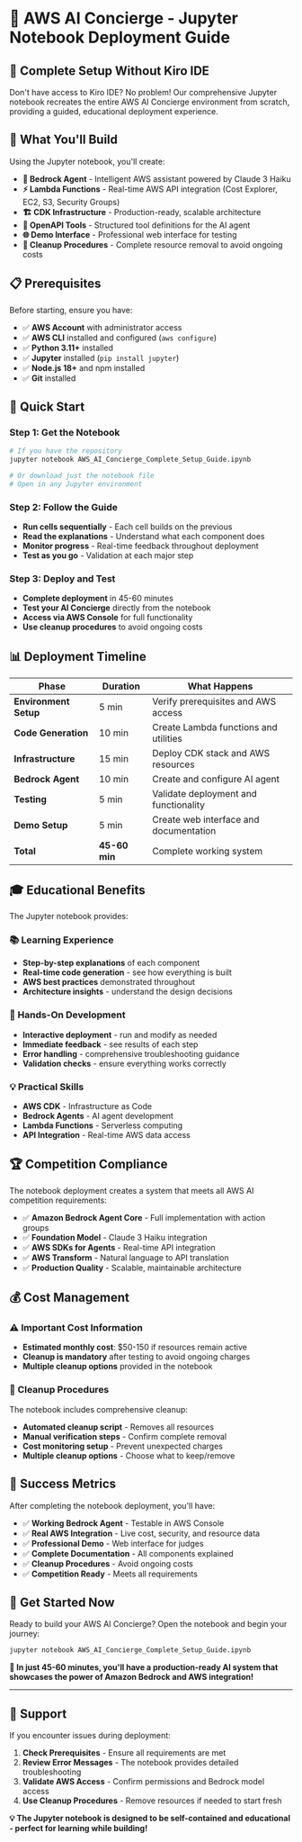 # 📓 AWS AI Concierge - Jupyter Notebook Deployment Guide

## 🚀 **Complete Setup Without Kiro IDE**

Don't have access to Kiro IDE? No problem! Our comprehensive Jupyter notebook recreates the entire AWS AI Concierge environment from scratch, providing a guided, educational deployment experience.

## 🎯 **What You'll Build**

Using the Jupyter notebook, you'll create:

- **🤖 Bedrock Agent** - Intelligent AWS assistant powered by Claude 3 Haiku
- **⚡ Lambda Functions** - Real-time AWS API integration (Cost Explorer, EC2, S3, Security Groups)
- **🏗️ CDK Infrastructure** - Production-ready, scalable architecture
- **🔧 OpenAPI Tools** - Structured tool definitions for the AI agent
- **🌐 Demo Interface** - Professional web interface for testing
- **🧹 Cleanup Procedures** - Complete resource removal to avoid ongoing costs

## 📋 **Prerequisites**

Before starting, ensure you have:

- ✅ **AWS Account** with administrator access
- ✅ **AWS CLI** installed and configured (`aws configure`)
- ✅ **Python 3.11+** installed
- ✅ **Jupyter** installed (`pip install jupyter`)
- ✅ **Node.js 18+** and npm installed
- ✅ **Git** installed

## 🚀 **Quick Start**

### **Step 1: Get the Notebook**
```bash
# If you have the repository
jupyter notebook AWS_AI_Concierge_Complete_Setup_Guide.ipynb

# Or download just the notebook file
# Open in any Jupyter environment
```

### **Step 2: Follow the Guide**
- **Run cells sequentially** - Each cell builds on the previous
- **Read the explanations** - Understand what each component does
- **Monitor progress** - Real-time feedback throughout deployment
- **Test as you go** - Validation at each major step

### **Step 3: Deploy and Test**
- **Complete deployment** in 45-60 minutes
- **Test your AI Concierge** directly from the notebook
- **Access via AWS Console** for full functionality
- **Use cleanup procedures** to avoid ongoing costs

## 📊 **Deployment Timeline**

| Phase | Duration | What Happens |
|-------|----------|--------------|
| **Environment Setup** | 5 min | Verify prerequisites and AWS access |
| **Code Generation** | 10 min | Create Lambda functions and utilities |
| **Infrastructure** | 15 min | Deploy CDK stack and AWS resources |
| **Bedrock Agent** | 10 min | Create and configure AI agent |
| **Testing** | 5 min | Validate deployment and functionality |
| **Demo Setup** | 5 min | Create web interface and documentation |
| **Total** | **45-60 min** | Complete working system |

## 🎓 **Educational Benefits**

The Jupyter notebook provides:

### **📚 Learning Experience**
- **Step-by-step explanations** of each component
- **Real-time code generation** - see how everything is built
- **AWS best practices** demonstrated throughout
- **Architecture insights** - understand the design decisions

### **🔧 Hands-On Development**
- **Interactive deployment** - run and modify as needed
- **Immediate feedback** - see results of each step
- **Error handling** - comprehensive troubleshooting guidance
- **Validation checks** - ensure everything works correctly

### **💡 Practical Skills**
- **AWS CDK** - Infrastructure as Code
- **Bedrock Agents** - AI agent development
- **Lambda Functions** - Serverless computing
- **API Integration** - Real-time AWS data access

## 🏆 **Competition Compliance**

The notebook deployment creates a system that meets all AWS AI competition requirements:

- ✅ **Amazon Bedrock Agent Core** - Full implementation with action groups
- ✅ **Foundation Model** - Claude 3 Haiku integration
- ✅ **AWS SDKs for Agents** - Real-time API integration
- ✅ **AWS Transform** - Natural language to API translation
- ✅ **Production Quality** - Scalable, maintainable architecture

## 💰 **Cost Management**

### **⚠️ Important Cost Information**
- **Estimated monthly cost**: $50-150 if resources remain active
- **Cleanup is mandatory** after testing to avoid ongoing charges
- **Multiple cleanup options** provided in the notebook

### **🧹 Cleanup Procedures**
The notebook includes comprehensive cleanup:
- **Automated cleanup script** - Removes all resources
- **Manual verification steps** - Confirm complete removal
- **Cost monitoring setup** - Prevent unexpected charges
- **Multiple cleanup options** - Choose what to keep/remove

## 🎯 **Success Metrics**

After completing the notebook deployment, you'll have:

- ✅ **Working Bedrock Agent** - Testable in AWS Console
- ✅ **Real AWS Integration** - Live cost, security, and resource data
- ✅ **Professional Demo** - Web interface for judges
- ✅ **Complete Documentation** - All components explained
- ✅ **Cleanup Procedures** - Avoid ongoing costs
- ✅ **Competition Ready** - Meets all requirements

## 🚀 **Get Started Now**

Ready to build your AWS AI Concierge? Open the notebook and begin your journey:

```bash
jupyter notebook AWS_AI_Concierge_Complete_Setup_Guide.ipynb
```

**🎉 In just 45-60 minutes, you'll have a production-ready AI system that showcases the power of Amazon Bedrock and AWS integration!**

---

## 🤝 **Support**

If you encounter issues during deployment:

1. **Check Prerequisites** - Ensure all requirements are met
2. **Review Error Messages** - The notebook provides detailed troubleshooting
3. **Validate AWS Access** - Confirm permissions and Bedrock model access
4. **Use Cleanup Procedures** - Remove resources if needed to start fresh

**💡 The Jupyter notebook is designed to be self-contained and educational - perfect for learning while building!**